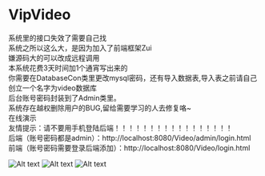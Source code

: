 # VipVideo
系统里的接口失效了需要自己找<br>
系统之所以这么大，是因为加入了前端框架Zui
<br>嫌源码大的可以改成远程调用
<br>本系统花费3天时间加1个通宵写出来的
<br>你需要在DatabaseCon类里更改mysql密码，还有导入数据表,导入表之前请自己创立一个名字为video数据库 
<br>后台账号密码封装到了Admin类里。
<br>系统存在越权删除用户的BUG,留给需要学习的人去修复咯~
<br>在线演示
<br>友情提示：请不要用手机登陆后端！！！！！！！！！！！！！！！！！
<br>后端（账号密码都是admin）：http://localhost:8080/Video/admin/login.html
<br>前端（账号密码需要登录后端添加）：http://localhost:8080/Video/login.html

![Alt text](https://i.loli.net/2017/10/23/59eda161149b1.jpg)
![Alt text](https://i.loli.net/2017/10/23/59eda18fcbe2d.jpg)
![Alt text](https://i.loli.net/2017/10/23/59eda1ab169a4.jpg)

